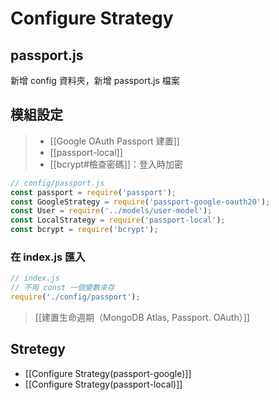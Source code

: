 # Configure Strategy



## passport.js
新增 config 資料夾，新增 passport.js 檔案 


## 模組設定
>- [[Google OAuth Passport 建置]]
>- [[passport-local]]
>- [[bcrypt#檢查密碼]]：登入時加密
```js
// config/passport.js
const passport = require('passport');
const GoogleStrategy = require('passport-google-oauth20');
const User = require('../models/user-model');
const LocalStrategy = require('passport-local');
const bcrypt = require('bcrypt');
```

### 在 index.js 匯入
```js
// index.js
// 不用 const 一個變數來存
require('./config/passport');
```
>[[建置生命週期（MongoDB Atlas, Passport. OAuth）]]

## Stretegy
- [[Configure Strategy(passport-google)]]
- [[Configure Strategy(passport-local)]]